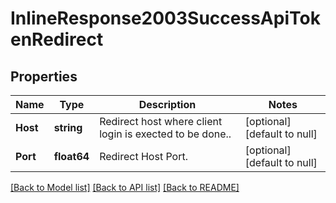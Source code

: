 # InlineResponse2003SuccessApiTokenRedirect

## Properties
Name | Type | Description | Notes
------------ | ------------- | ------------- | -------------
**Host** | **string** | Redirect host where client login is exected to be done.. | [optional] [default to null]
**Port** | **float64** | Redirect Host Port. | [optional] [default to null]

[[Back to Model list]](../README.md#documentation-for-models) [[Back to API list]](../README.md#documentation-for-api-endpoints) [[Back to README]](../README.md)


